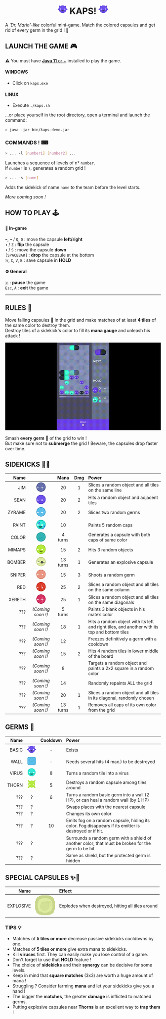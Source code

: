 <div style="text-align: center;">    

# ![>](android/assets/sprites/icons/icon.png "hey") KAPS! ![<](android/assets/sprites/icons/icon.png "you")

</div>

A *'Dr. Mario'-like* colorful mini-game. Match the colored capsules and get rid of every germ in the grid ! 🧪

## LAUNCH THE GAME 🎮

⚠ You must have [**Java 11** or +](https://www.oracle.com/java/technologies/javase/jdk11-archive-downloads.html) installed to play the game.

#### WINDOWS

- Click on `kaps.exe`

#### LINUX

- Execute `./kaps.sh`

...or place yourself in the root directory, open a terminal and launch the command:

```sh
> java -jar bin/kaps-demo.jar
```

### COMMANDS ! ⌨

```sh
> ... -l [number1] [number2] ...
```

Launches a sequence of levels of n° `number`.  
If `number` is `?`, generates a random grid !

```sh
> ... -s [name]
```

Adds the sidekick of name `name` to the team before the level starts.

*More coming soon !*

## HOW TO PLAY 🕹

#### 💊 In-game

`⬅`, `➡` / `Q`, `D` : move the capsule **left/right**  
`⬆` / `Z` : **flip** the capsule  
`⬇` / `S` : move the capsule **down**  
`[SPACEBAR]` : **drop** the capsule at the bottom  
`🇭`, `C`, `V`, `B` : save capsule in **HOLD**

#### ⚙ General

`🇵` : **pause** the game  
`Esc`, `A` : **exit** the game

---

## RULES 📜

Move falling capsules 💊 in the grid and make matches of at least **4 tiles** of the same color to destroy them.  
Destroy tiles of a sidekick's color to fill its **mana gauge** and unleash his attack !

![quick gameplay](android/assets/sprites/screens/KAPS-clip.gif "Quick gameplay")

Smash **every germ** 🦠 of the grid to win !  
But make sure not to **submerge** the grid ! Beware, the capsules drop faster over time.

## SIDEKICKS 🤜‍🤛

| Name | | Mana | Dmg | Power |  
|---:|:---:|:---:|:---:|:---|   
| JIM    | ![JIM   ](android/assets/sprites/sidekicks/Jim_0.png "Jim")       | 20       | 1 | Slices a random object and all tiles on the same line
| SEAN   | ![SEAN  ](android/assets/sprites/sidekicks/Sean_0.png "Sean")     | 20       | 2 | Hits a random object and adjacent tiles
| ZYRAME | ![ZYRAME](android/assets/sprites/sidekicks/Zyrame_0.png "Zyrame") | 20       | 2 | Slices two random germs
| PAINT  | ![PAINT ](android/assets/sprites/sidekicks/Paint_0.png "Paint")   | 10       |   | Paints 5 random caps
| COLOR  | ![COLOR ](android/assets/sprites/sidekicks/Color_0.png "Color")   | 4 turns  |   | Generates a capsule with both caps of same color
| MIMAPS | ![MIMAPS](android/assets/sprites/sidekicks/Mimaps_0.png "Mimaps") | 15       | 2 | Hits 3 random objects
| BOMBER | ![BOMBER](android/assets/sprites/sidekicks/Bomber_0.png "Bomber") | 13 turns | 1 | Generates an explosive capsule
| SNIPER | ![SNIPER](android/assets/sprites/sidekicks/Sniper_0.png "Sniper") | 15       | 3 | Shoots a random germ
| RED    | ![RED   ](android/assets/sprites/sidekicks/Red_0.png "Red")       | 25       | 2 | Slices a random object and all tiles on the same column
| XERETH | ![XERETH](android/assets/sprites/sidekicks/Xereth_0.png "Xereth") | 25       | 1 | Slices a random object and all tiles on the same diagonals
| ???    | *(Coming soon !)* | 5 turns  |   | Paints 3 blank objects in his mate’s color
| ???    | *(Coming soon !)* | 18       | 1 | Hits a random object with its left and right tiles, and another with its top and bottom tiles
| ???    | *(Coming soon !)* | 12       |   | Freezes definitively a germ with a cooldown
| ???    | *(Coming soon !)* | 15       | 2 | Hits 4 random tiles in lower middle of the board
| ???    | *(Coming soon !)* | 8        |   | Targets a random object and paints a 2x2 square in a random color
| ???    | *(Coming soon !)* | 14       |   | Randomly repaints ALL the grid
| ???    | *(Coming soon !)* | 20       | 1 | Slices a random object and all tiles in its diagonal, randomly chosen
| ???    | *(Coming soon !)* | 13 turns | 1 | Removes all caps of its own color from the grid

## GERMS 🦠

| Name | | Cooldown | Power |  
|---:|:---:|:---:|:---|   
| BASIC | ![BASIC](android/assets/sprites/germs/basic/color1/idle_0.png "Basic") | - | Exists
| WALL  | ![WALL ](android/assets/sprites/germs/wall/level4/color2/idle_0.png "Wall")  | - | Needs several hits (4 max.) to be destroyed
| VIRUS | ![VIRUS](android/assets/sprites/germs/virus/color5/idle_0.png "Virus") | 8 |Turns a random tile into a virus
| THORN | ![THORN](android/assets/sprites/germs/thorn/color4/idle_0.png "Thorn") | 5 |Destroys a random capsule among tiles around
| ??? | ? | 6 | Turns a random basic germ into a wall (2 HP), or can heal a random wall (by 1 HP)
| ??? | ? | | Swaps places with the nearest capsule
| ??? | ? | | Changes its own color
| ??? | ? | 10 | Emits fog on a random capsule, hiding its color. Fog disappears if its emitter is destroyed or if hit.
| ??? | ? | | Surrounds a random germ with a shield of another color, that must be broken for the germ to be hit
| ??? | ? | | Same as shield, but the protected germ is hidden

## SPECIAL CAPSULES ✨💊

| Name | | Effect |  
|---:|:---:|:---|   
| EXPLOSIVE | ![EXPLOSIVE](android/assets/sprites/caps/bomb/color7/unlinked.png "Explosive") | Explodes when destroyed, hitting all tiles around | ??? | ? | (Coming soon !)

### TIPS 💡

- Matches of **5 tiles or more** decrease passive sidekicks cooldowns by one.
- Matches of **5 tiles or more** give extra mana to sidekicks.
- Kill **viruses** first. They can easily make you lose control of a game.
- Don't forget to use that **HOLD** feature !
- The choice of **sidekicks** and their **synergy** can be decisive for some levels.
- Keep in mind that **square matches** (3x3) are worth a huge amount of mana !
- Struggling ? Consider farming **mana** and let your sidekicks give you a hand !
- The bigger the **matches**, the greater **damage** is inflicted to matched germs.
- Putting explosive capsules near **Thorns** is an excellent way to **trap them** !